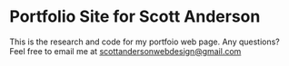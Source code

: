 # Portfolio Site for Scott Anderson

This is the research and code for my portfoio web page. Any questions? Feel free to email me at scottandersonwebdesign@gmail.com

